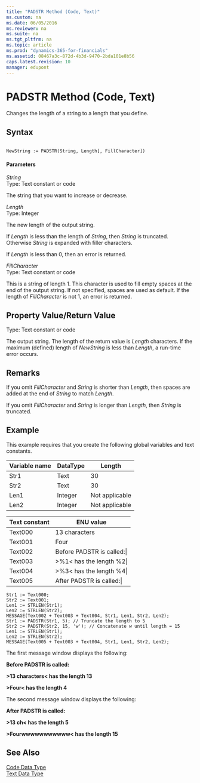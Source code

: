 ```yaml
---
title: "PADSTR Method (Code, Text)"
ms.custom: na
ms.date: 06/05/2016
ms.reviewer: na
ms.suite: na
ms.tgt_pltfrm: na
ms.topic: article
ms.prod: "dynamics-365-for-financials"
ms.assetid: 08467a3c-872d-4b3d-9470-2bda101e8b56
caps.latest.revision: 10
manager: edupont
---
```

# PADSTR Method (Code, Text)
Changes the length of a string to a length that you define.  
  
## Syntax  
  
```  
  
NewString := PADSTR(String, Length[, FillCharacter])  
```  
  
#### Parameters  
 *String*  
 Type: Text constant or code  
  
 The string that you want to increase or decrease.  
  
 *Length*  
 Type: Integer  
  
 The new length of the output string.  
  
 If *Length* is less than the length of *String*, then *String* is truncated. Otherwise *String* is expanded with filler characters.  
  
 If *Length* is less than 0, then an error is returned.  
  
 *FillCharacter*  
 Type: Text constant or code  
  
 This is a string of length 1. This character is used to fill empty spaces at the end of the output string. If not specified, spaces are used as default. If the length of *FillCharacter* is not 1, an error is returned.  
  
## Property Value/Return Value  
 Type: Text constant or code  
  
 The output string. The length of the return value is *Length* characters. If the maximum \(defined\) length of *NewString* is less than *Length*, a run-time error occurs.  
  
## Remarks  
 If you omit *FillCharacter* and *String* is shorter than *Length*, then spaces are added at the end of *String* to match *Length*.  
  
 If you omit *FillCharacter* and *String* is longer than *Length*, then *String* is truncated.  
  
## Example  
 This example requires that you create the following global variables and text constants.  
  
|Variable name|DataType|Length|  
|-------------------|--------------|------------|  
|Str1|Text|30|  
|Str2|Text|30|  
|Len1|Integer|Not applicable|  
|Len2|Integer|Not applicable|  
  
|Text constant|ENU value|  
|-------------------|---------------|  
|Text000|13 characters|  
|Text001|Four|  
|Text002|Before PADSTR is called:\\|  
|Text003|>%1\< has the length %2\\|  
|Text004|>%3\< has the length %4\\|  
|Text005|After PADSTR is called:\\|  
  
```  
Str1 := Text000;  
Str2 := Text001;  
Len1 := STRLEN(Str1);  
Len2 := STRLEN(Str2);  
MESSAGE(Text002 + Text003 + Text004, Str1, Len1, Str2, Len2);  
Str1 := PADSTR(Str1, 5); // Truncate the length to 5  
Str2 := PADSTR(Str2, 15, 'w'); // Concatenate w until length = 15  
Len1 := STRLEN(Str1);  
Len2 := STRLEN(Str2);  
MESSAGE(Text005 + Text003 + Text004, Str1, Len1, Str2, Len2);  
```  
  
 The first message window displays the following:  
  
 **Before PADSTR is called:**  
  
 **>13 characters\< has the length 13**  
  
 **>Four\< has the length 4**  
  
 The second message window displays the following:  
  
 **After PADSTR is called:**  
  
 **>13 ch\< has the length 5**  
  
 **>Fourwwwwwwwwwww\< has the length 15**  
  
## See Also  
 [Code Data Type](Code-Data-Type.md)   
 [Text Data Type](Text-Data-Type.md)